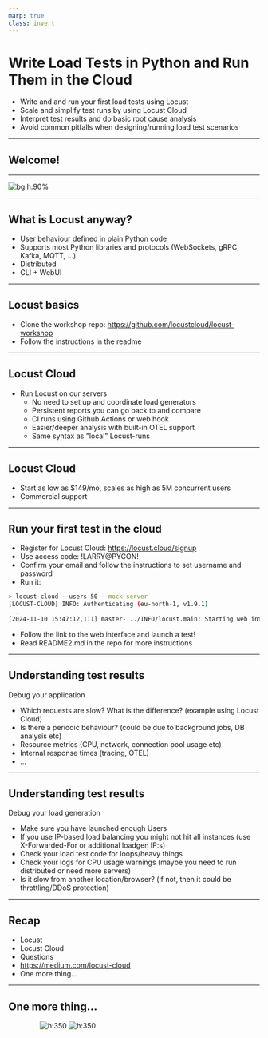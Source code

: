 ```yaml
---
marp: true
class: invert
---
```

<!--
animate: false
header: ''
-->
# Write Load Tests in Python and Run Them in the Cloud

- Write and and run your first load tests using Locust
- Scale and simplify test runs by using Locust Cloud
- Interpret test results and do basic root cause analysis
- Avoid common pitfalls when designing/running load test scenarios

---

## Welcome!

<!-- 
I hope you're all having a good conference and that you enjoyed lunch.

Me: Maintainer of Locust & founder of Locust Technologies
My colleagues will be in the room 
-->

---
<!--
header: ''
-->
<!-- 
How many have run a load tests before
How many have used locust?
FOSS, MIT License
Downloaded 50M times, 25k stars on GitHub
-->
![bg h:90%](locust_github_page.png)

---
<!--
header: '![](logo_header.png)'
-->
## What is Locust anyway?
<!--
complex flows like loops or conditional behaviour. 

generate test data on the fly or do any processing that would normally happen on your clients

Tests can be version controlled & diffed. Easier to collaborate

Reusing code between test cases is as simple as importing a module.
-->

* User behaviour defined in plain Python code
* Supports most Python libraries and protocols (WebSockets, gRPC, Kafka, MQTT, ...)
* Distributed
* CLI + WebUI

---

## Locust basics

- Clone the workshop repo: https://github.com/locustcloud/locust-workshop
- Follow the instructions in the readme
&nbsp;
&nbsp;
&nbsp;

---

## Locust Cloud

- Run Locust on our servers
  - No need to set up and coordinate load generators
  - Persistent reports you can go back to and compare
  - CI runs using Github Actions or web hook
  - Easier/deeper analysis with built-in OTEL support
  - Same syntax as "local" Locust-runs

---

## Locust Cloud

- Start as low as $149/mo, scales as high as 5M concurrent users
- Commercial support
&nbsp;
&nbsp;
&nbsp;

---

## Run your first test in the cloud

- Register for Locust Cloud: https://locust.cloud/signup
- Use access code: !LARRY@PYCON!
- Confirm your email and follow the instructions to set username and password
- Run it:

```bash
> locust-cloud --users 50 --mock-server
[LOCUST-CLOUD] INFO: Authenticating (eu-north-1, v1.9.1)
...
[2024-11-10 15:47:12,111] master-.../INFO/locust.main: Starting web interface at https://locust.webui.locust.cloud/<your id>
```

- Follow the link to the web interface and launch a test!
- Read README2.md in the repo for more instructions

---

## Understanding test results

Debug your application

* Which requests are slow? What is the difference? (example using Locust Cloud)
* Is there a periodic behaviour? (could be due to background jobs, DB analysis etc)
* Resource metrics (CPU, network, connection pool usage etc)
* Internal response times (tracing, OTEL)
* ...

---

## Understanding test results

Debug your load generation

* Make sure you have launched enough Users
* If you use IP-based load balancing you might not hit all instances (use X-Forwarded-For or additional loadgen IP:s)
* Check your load test code for loops/heavy things
* Check your logs for CPU usage warnings (maybe you need to run distributed or need more servers)
* Is it slow from another location/browser? (if not, then it could be throttling/DDoS protection)

---
<!--
* User behaviour defined in plain Python code
* Supports most Python libraries and protocols (WebSockets, gRPC, Kafka, MQTT, ...)

* Distributed load generation out of the box
* Persistent reports
* Deeper analysis (built-in OTEL)
* Automation (using GitHub Actions or plain POST)
* Support
* You can get started cheap and grow as you need it. Free tier is coming
-->
## Recap

* Locust
* Locust Cloud
* Questions
* https://medium.com/locust-cloud
* One more thing...

---
<!-- excellent rubber duck -->
## One more thing...

&nbsp;&nbsp;&nbsp;&nbsp;&nbsp;&nbsp;&nbsp;&nbsp;&nbsp;&nbsp;&nbsp;&nbsp;&nbsp;&nbsp;&nbsp;&nbsp;![h:350](locust_plush_stock.png) ![h:350](locust_plush_on_screen.png)
